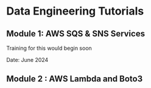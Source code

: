 # Data Engineering Tutorials

## Module 1: AWS SQS & SNS Services
Training for this would begin soon

Date: June 2024

## Module 2 : AWS Lambda and Boto3
